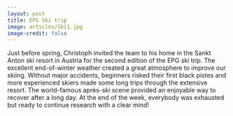 ```yaml
---
layout: post
title: EPG Ski trip
image: articles/Ski1.jpg
image-credit: false
---
```


Just before spring, Christoph invited the team to his home in the Sankt Anton ski resort in Austria for the second edition of the EPG ski trip. The excellent end-of-winter weather created a great atmosphere to improve our skiing. Without major accidents,  beginners risked their first black pistes and more experienced skiers made some long trips through the extensive resort. The world-famous après-ski scene provided an enjoyable way to recover after a long day. At the end of the week, everybody was exhausted but ready to continue research with a clear mind!
